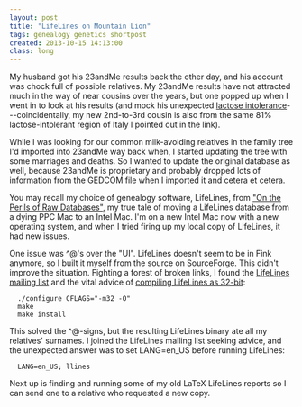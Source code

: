 ```yaml
---
layout: post
title: "LifeLines on Mountain Lion"
tags: genealogy genetics shortpost
created: 2013-10-15 14:13:00
class: long
---
```

My husband got his 23andMe results back the other day, and his account was chock full of possible relatives.
My 23andMe results have not attracted much in the way of near cousins over the years, but one popped up when I went in to look at his results (and mock his unexpected [lactose intolerance](http://plagueblog.blogspot.com/2008/05/lactose-intolerance-in-europe.html)---coincidentally, my new 2nd-to-3rd cousin is also from the same 81% lactose-intolerant region of Italy I pointed out in the link).

While I was looking for our common milk-avoiding relatives in the family tree I'd imported into 23andMe way back when, I started updating the tree with some marriages and deaths.  So I wanted to update the original database as well, because 23andMe is proprietary and probably dropped lots of information from the GEDCOM file when I imported it and cetera et cetera.

You may recall my choice of genealogy software, LifeLines, from ["On the Perils of Raw Databases"](/blog/2009/10/24/on-the-perils-of-raw-databases/), my true tale of moving a LifeLines database from a dying PPC Mac to an Intel Mac.  I'm on a new Intel Mac now with a new operating system, and when I tried firing up my local copy of LifeLines, it had new issues.

One issue was ^@'s over the "UI".  LifeLines doesn't seem to be in Fink anymore, so I built it myself from the source on SourceForge.  This didn't improve the situation.  Fighting a forest of broken links, I found the [LifeLines mailing list](https://listserv.nodak.edu/cgi-bin/wa.exe?A0=LINES-L) and the vital advice of [compiling LifeLines as 32-bit](https://listserv.nodak.edu/cgi-bin/wa.exe?A2=ind1302B&L=LINES-L&D=0&P=10079):

      ./configure CFLAGS="-m32 -O"
      make
      make install

This solved the ^@-signs, but the resulting LifeLines binary ate all my relatives' surnames.  I joined the LifeLines mailing list seeking advice, and the unexpected answer was to set LANG=en_US before running LifeLines:

      LANG=en_US; llines

Next up is finding and running some of my old LaTeX LifeLines reports so I can send one to a relative who requested a new copy.
